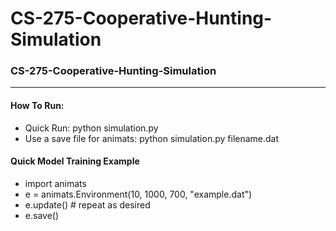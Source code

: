CS-275-Cooperative-Hunting-Simulation
============================================================
### CS-275-Cooperative-Hunting-Simulation

------------------------------------------------------------
#### How To Run:
* Quick Run: 	               python simulation.py
* Use a save file for animats: python simulation.py filename.dat

#### Quick Model Training Example
* import animats
* e = animats.Environment(10, 1000, 700, "example.dat")
* e.update() # repeat as desired
* e.save()
